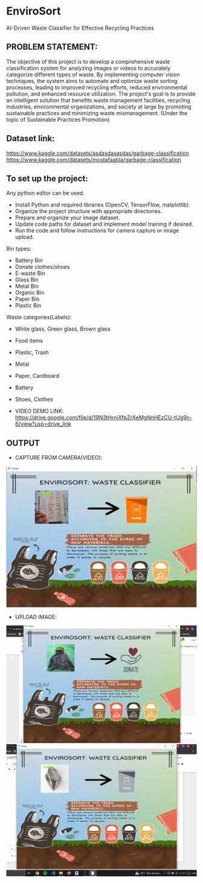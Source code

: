 # EnviroSort
AI-Driven Waste Classifier for Effective Recycling Practices

## PROBLEM STATEMENT:
The objective of this project is to develop a comprehensive waste classification system for analyzing images or videos to accurately categorize different types of waste. By implementing computer vision techniques, the system aims to automate and optimize waste sorting processes, leading to improved recycling efforts, reduced environmental pollution, and enhanced resource utilization. The project's goal is to provide an intelligent solution that benefits waste management facilities, recycling industries, environmental organizations, and society at large by promoting sustainable practices and minimizing waste mismanagement.
(Under the topic of Sustainable Practices Promotion)

## Dataset link: 
https://www.kaggle.com/datasets/asdasdasasdas/garbage-classification <br>
https://www.kaggle.com/datasets/mostafaabla/garbage-classification

## To set up the project:

Any python editor can be used.
* Install Python and required libraries (OpenCV, TensorFlow, matplotlib).
* Organize the project structure with appropriate directories.
* Prepare and organize your image dataset.
* Update code paths for dataset and implement model training if desired.
* Run the code and follow instructions for camera capture or image upload.

Bin types:
* Battery Bin
* Donate clothes/shoes
* E-waste Bin
* Glass Bin 
* Metal Bin
* Organic Bin 
* Paper Bin
* Plastic Bin

Waste categories(Labels):
* White glass, Green glass, Brown glass
* Food items
* Plastic, Trash
* Metal
* Paper, Cardboard
* Battery
* Shoes, Clothes

* VIDEO DEMO LINK: https://drive.google.com/file/d/19N3tHrnjXfpZrXeMgNnHEzCU-tUg9n-6/view?usp=drive_link

## OUTPUT

* CAPTURE FROM CAMERA(VIDEO):
<img src="https://github.com/drishika2002/EnviroSort/blob/main/output_ss2.png">

* UPLOAD IMAGE:
<img src="https://github.com/drishika2002/EnviroSort/blob/main/output_ss1.png">
<img src="https://github.com/drishika2002/EnviroSort/blob/main/output_ss3.png">
